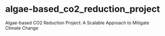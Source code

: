 # algae-based_co2_reduction_project
Algae-based CO2 Reduction Project: A Scalable Approach to Mitigate Climate Change
